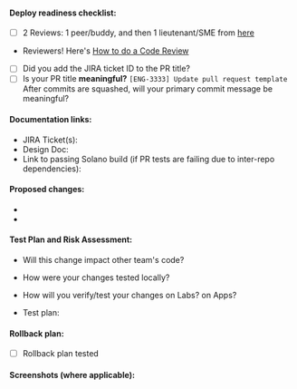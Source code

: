 #### Deploy readiness checklist:

- [ ]  2 Reviews: 1 peer/buddy, and then 1 lieutenant/SME from [here](https://cloudhealthtech.atlassian.net/wiki/spaces/EN/pages/17989636/Code+Review)
  - Reviewers! Here's [How to do a Code Review](https://cloudhealthtech.atlassian.net/wiki/spaces/EN/pages/17989636/Code+Review)
- [ ]  Did you add the JIRA ticket ID to the PR title? 
- [ ]  Is your PR title **meaningful?** `[ENG-3333] Update pull request template` After commits are squashed, will your primary commit message be meaningful?

#### Documentation links:

- JIRA Ticket(s):
- Design Doc:
- Link to passing Solano build (if PR tests are failing due to inter-repo dependencies):

#### Proposed changes:
-
-

#### Test Plan and Risk Assessment:

- Will this change impact other team's code?

- How were your changes tested locally? 

- How will you verify/test your changes on Labs? on Apps?

- Test plan:


#### Rollback plan:

- [ ]  Rollback plan tested

#### Screenshots (where applicable):
